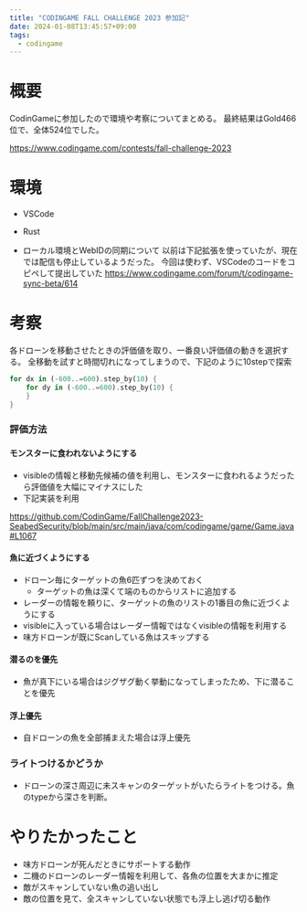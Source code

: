 ```yaml
---
title: "CODINGAME FALL CHALLENGE 2023 参加記"
date: 2024-01-08T13:45:57+09:00
tags:
  - codingame
---
```


# 概要

CodinGameに参加したので環境や考察についてまとめる。
最終結果はGold466位で、全体524位でした。

https://www.codingame.com/contests/fall-challenge-2023

# 環境

* VSCode
* Rust

* ローカル環境とWebIDの同期について
以前は下記拡張を使っていたが、現在では配信も停止しているようだった。
今回は使わず、VSCodeのコードをコピペして提出していた
https://www.codingame.com/forum/t/codingame-sync-beta/614


# 考察

各ドローンを移動させたときの評価値を取り、一番良い評価値の動きを選択する。
全移動を試すと時間切れになってしまうので、下記のように10stepで探索
```rust
for dx in (-600..=600).step_by(10) {
    for dy in (-600..=600).step_by(10) {
    }
}
````

### 評価方法

#### モンスターに食われないようにする

* visibleの情報と移動先候補の値を利用し、モンスターに食われるようだったら評価値を大幅にマイナスにした
* 下記実装を利用

https://github.com/CodinGame/FallChallenge2023-SeabedSecurity/blob/main/src/main/java/com/codingame/game/Game.java#L1067

#### 魚に近づくようにする

* ドローン毎にターゲットの魚6匹ずつを決めておく
    * ターゲットの魚は深くて端のものからリストに追加する
* レーダーの情報を頼りに、ターゲットの魚のリストの1番目の魚に近づくようにする
* visibleに入っている場合はレーダー情報ではなくvisibleの情報を利用する
* 味方ドローンが既にScanしている魚はスキップする

#### 潜るのを優先

* 魚が真下にいる場合はジグザグ動く挙動になってしまったため、下に潜ることを優先

#### 浮上優先

* 自ドローンの魚を全部捕まえた場合は浮上優先


### ライトつけるかどうか

* ドローンの深さ周辺に未スキャンのターゲットがいたらライトをつける。魚のtypeから深さを判断。

# やりたかったこと

* 味方ドローンが死んだときにサポートする動作
* 二機のドローンのレーダー情報を利用して、各魚の位置を大まかに推定
* 敵がスキャンしていない魚の追い出し
* 敵の位置を見て、全スキャンしていない状態でも浮上し逃げ切る動作
